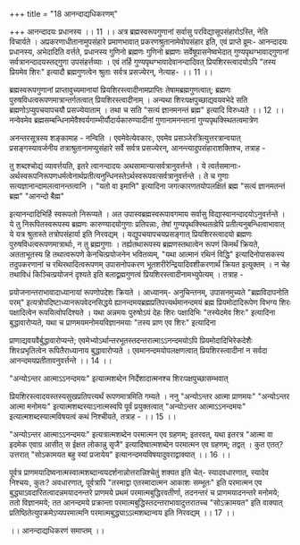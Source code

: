 +++
title = "18 आनन्दाद्यधिकरणम्"

+++
आनन्दादयः प्रधानस्य ।। 11 ।। अत्र ब्रह्मस्वरूपगुणानां सर्वासु परविद्यासूपसंहारोऽस्ति, नेति विचार्यते । अप्रकरणाधीतानामुपसंहारे प्रमाणभावात् प्रकरणश्रुतानामेवोपसंहार इति, एवं प्राप्ते व्रूमः- आनन्दादयः प्रधानस्य, अभेदादिति वर्त्तते, प्रधानस्य गुणिनो ब्रह्मणः गुणिनो ब्रह्मणः सर्वेषूपासनेष्वभेदात् गुण्यपृथग्भावाद्गुणानां सर्वत्रानन्दादयस्तद्गुणा उपसंहर्त्तव्याः । एवं तर्हि गुण्यपृथग्भावादेवानन्दादिवत् प्रियशिरस्त्वादयोऽपि "तस्य प्रियमेव शिरः" इत्यादौ ब्रह्मगुणत्वेन श्रुताः सर्वत्र प्रसज्येरन्, नेत्याह- ।। 11 ।।

ब्रह्मस्वरूपगुणानां प्राप्तावुच्यमानायां प्रियशिरस्त्वादीनामप्राप्तिः तेषामब्रह्मगुणत्वात्; ब्रह्मणः पुरुषविधत्वरूपणमात्रान्तर्गतत्वात् प्रियशिरस्त्वादीनाम् । अन्यथा शिरःपक्षपुच्छाद्यवयवभेदे सति ब्रह्मणोऽप्युपचयापचयौ प्रसज्येयाताम् । तथा च सति "सत्यं ज्ञानमनन्तं ब्रह्म" इत्यादि विरुध्यते ।। 12 ।। नन्वेवमेव ब्रह्मसम्बन्धिनामेवैश्वर्यगाम्भीर्यौदार्यकारुण्यादीनां गुणानामनन्तानां गुण्यपृथक्स्थितत्वमात्रेण

अनन्तरसूत्रस्य शङ्कामाह - नन्विति । एवमेवेत्येवकारः, एवमेव प्रसञ्जेरत्रित्युत्तरत्रान्वयात् प्रसङ्गस्यावर्जनीय तत्राश्रुतानामप्युसंहारे सर्वे सर्वत्र प्रसज्येरन्, आनन्त्यादुपसंहाराशक्तिश्च, तत्राह -

तु शब्दश्चोद्यं व्यावर्त्तयति, इतरे त्वानन्दादयः अथसामान्यत्सर्वत्रानुवर्त्तन्ते । ये त्वर्तसमानाः- अर्थस्वरूपनिरूपणधर्मत्वेनार्थप्रतीत्यनुन्धिनस्तेऽर्थस्वरूपवत्सर्वत्रानुवर्त्तन्ते । ते च गुणाः सत्यज्ञानान्दामलत्वानन्तत्वानि । "यतो वा इमानि" इत्यादिना जगत्कारणतयोपलक्षितं ब्रह्म "सत्यं ज्ञानमतन्तं ब्रह्म" "आनन्दो बैह्म"

इत्यानन्दादिभिर्हि स्वरूपतो निरूप्यते । अत उपास्वब्रह्मस्वरूपावगमाय सर्वासु विद्यास्वानन्दादयोऽनुवर्त्तन्ते । ये तु निरूपितस्वरूपस्य ब्रह्मणः कारुण्यादयोगुणाः प्रतिपन्नाः, तेषां गुण्यपृथक्स्थितत्व्रेपि प्रतीत्यनुबन्धित्वाभावात् ये यत्र श्रुतास्ते तत्रोपसंहार्या इति निरवद्यम् । यद्युपचयापचयप्रसङ्गात् प्रियशिरस्त्वादयो ब्रह्मणः पुरुषविधत्वरूपणमात्रार्थाः, न तु ब्रह्मगुणाः । तर्ह्यतथारूपस्य ब्रह्मणस्तथात्वेन रूपणं किमर्थं क्रियते, अतताभूतस्य हि तथात्वरूपणे केनचित्प्रयोजनेन भवितव्यम्, "यथा आत्मानं रथिनं विद्धि" इत्यादिनोपासकस्य तदुपकरणानां च रथिरथादित्वरूपणम् उपासनोपकरण भूतशरीरेन्द्रियादिवशीकरणार्थं क्रियत इत्युक्तम् । न चेह तथाविधं किञ्चित्प्रयोजनं दृश्यते इति बलाद्व्रह्मगुणत्वं प्रियशिरस्त्वादीनामभ्युपेत्यम् । तत्राह -

प्रयोजनान्तराभावादाध्यानायां रूपणोपदेशः क्रियते । आध्यानम्- अनुचिन्तनम्, उपासनमुच्यते "ब्रह्मविदापनोति परम्" इत्यत्रोपदिष्टाध्यानरूपवेदनसिद्धये ह्यानन्दमयब्रह्मप्रतिपत्त्यर्थमानन्दमयं ब्रह्म प्रियमोदादिरूपेण विभग्य शिरः पक्षादित्वेन रूपयित्वोपदिश्यते । यथा अन्नमयः पुरुषोऽयं देहः शिरः पक्षादिभिः "तस्येदमेव शिरः" इत्यादिना बुद्धावारोप्यते, यथा च प्राणमयमनोमयविज्ञानमयाः "तस्य प्राण एव शिरः" इत्यादिना

प्राणाद्यवयवैर्बुद्धावारोप्यन्ते; एवमेभ्योऽर्थान्तरभूतस्तदन्तरात्माऽऽनन्दमयोऽपि प्रियमोदादिभिरेकदेशैः शिरःप्रभृतित्वेन रूपितैराध्यानाय बुद्धावारोप्यते । एवमानन्दमयोपलक्षणत्वात् प्रियशिरस्त्वादीनां न सर्वदा आनन्दमयप्रतीतावनुवर्त्तन्ते ।। 14 ।।

"अन्योऽन्तर आत्माऽऽनन्दमयः" इत्यात्मशब्देन निर्देशादात्मनश्च शिरःपक्षपुच्छासम्भवात्

प्रियशिरस्त्वादयस्तस्यसुखप्रतिपत्त्यर्थं रूपणमात्रमिति गम्यते । ननु "अन्योऽन्तर आत्मा प्राणमयः" "अन्योऽन्तर आत्मा मनोमयः" इत्यात्मशब्दस्याऽनात्मस्वपि पूर्वं प्रयुक्तत्वात् "अन्योऽन्तर आत्माऽऽनन्दमयः" इत्यात्मशब्दस्यात्मविषयत्वं कथं निश्चीयते, तत्राह - ।। 15 ।।

"अन्योऽन्तर आत्माऽऽनन्दमयः" इत्यत्रात्मशब्देन परमात्मन एव ग्रहणम्; इतरवत्, यथा इतरत्र "आत्मा वा इदमेक एवाग्र आसीत् स ईक्षत लोकान्नु सृजै" इत्यादिष्वात्मशब्देन परमात्मन एव ग्रहणम्; तद्वत् । कुत एतत्? उत्तरात् "सोऽकामयत बहु स्यां प्रजायेय" इत्यानन्दमयविषयादुवराद्वाक्यात् ।। 16 ।।

पूर्वत्र प्राणमयादिष्वनात्मस्वात्मशब्दान्वयदर्शनान्नोत्तरान्निश्चेतुं शक्यत इति चेत्- स्यादवधारणात्, स्यादेव निश्चयः, कुतः? अवधारणात्, पूर्वत्रापि "तस्माद्वा एतस्मादात्मन आकाशः सम्भूतः" इति परमात्मन एव बुद्ध्याऽवदारितत्वादन्नमयादनन्तरे प्राणमये प्रथमं परमात्मबुद्धिरवतीर्णा, तदनन्तरं च प्राणमयादनन्तरे मनोमये; ततो विज्ञानमये; तत आनन्दमये प्रक्रान्ता परमात्मबुद्धिस्तदन्तराभावादुत्तरातच्च "सोऽक्रामयत" इति वाक्यात् प्रतिष्ठितेत्युपक्रमेऽप्यपरमात्मनि परमात्मबुद्ध्याऽऽत्मशब्दान्वय इति निरवद्यम् ।। 17 ।।

।। आनन्दाद्यधिकरणं समाप्तम् ।।